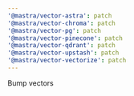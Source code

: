 ```yaml
---
'@mastra/vector-astra': patch
'@mastra/vector-chroma': patch
'@mastra/vector-pg': patch
'@mastra/vector-pinecone': patch
'@mastra/vector-qdrant': patch
'@mastra/vector-upstash': patch
'@mastra/vector-vectorize': patch
---
```


Bump vectors
